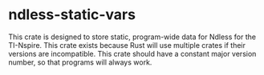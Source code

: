 # ndless-static-vars

This crate is designed to store static, program-wide data for Ndless for the TI-Nspire. This crate
exists because Rust will use multiple crates if their versions are incompatible. This crate should
have a constant major version number, so that programs will always work.
